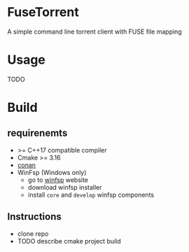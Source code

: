 # FuseTorrent
A simple command line torrent client with FUSE file mapping

# Usage
TODO

# Build

## requirenemts
- \>= C++17 compatible compiler
- Cmake >= 3.16
- [conan](https://docs.conan.io/en/latest/installation.html)
- WinFsp (Windows only)
    - go to [winfsp](https://winfsp.dev/rel/) website
    - download winfsp installer
    - install `core` and `develop` winfsp components

## Instructions
- clone repo
- TODO describe cmake project build

